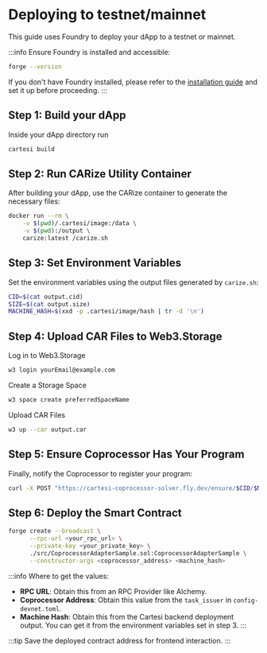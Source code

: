 # Deploying to testnet/mainnet

This guide uses Foundry to deploy your dApp to a testnet or mainnet.

:::info Ensure Foundry is installed and accessible:

```bash
forge --version
```

If you don't have Foundry installed, please refer to the [installation guide](../installation.md) and set it up before proceeding.
:::

## Step 1: Build your dApp

Inside your dApp directory run

```bash
cartesi build
```

## Step 2: Run CARize Utility Container

After building your dApp, use the CARize container to generate the necessary files:

```bash
docker run --rm \
    -v $(pwd)/.cartesi/image:/data \
    -v $(pwd):/output \
    carize:latest /carize.sh
```

## Step 3: Set Environment Variables

Set the environment variables using the output files generated by `carize.sh`:

```bash
CID=$(cat output.cid)
SIZE=$(cat output.size)
MACHINE_HASH=$(xxd -p .cartesi/image/hash | tr -d '\n')
```

## Step 4: Upload CAR Files to Web3.Storage

Log in to Web3.Storage

```bash
w3 login yourEmail@example.com
```

Create a Storage Space

```bash
w3 space create preferredSpaceName
```

Upload CAR Files

```bash
w3 up --car output.car
```

## Step 5: Ensure Coprocessor Has Your Program

Finally, notify the Coprocessor to register your program:

```bash
curl -X POST "https://cartesi-coprocessor-solver.fly.dev/ensure/$CID/$MACHINE_HASH/$SIZE"
```

## Step 6: Deploy the Smart Contract

```bash
forge create --broadcast \
      --rpc-url <your_rpc_url> \
      --private-key <your_private_key> \
      ./src/CoprocessorAdapterSample.sol:CoprocessorAdapterSample \
      --constructor-args <coprocessor_address> <machine_hash>
```

:::info Where to get the values:

- **RPC URL**: Obtain this from an RPC Provider like Alchemy.
- **Coprocessor Address**: Obtain this value from the `task_issuer` in `config-devnet.toml`.
- **Machine Hash**: Obtain this from the Cartesi backend deployment output. You can get it from the environment variables set in step 3.
  :::

:::tip
Save the deployed contract address for frontend interaction.
:::
